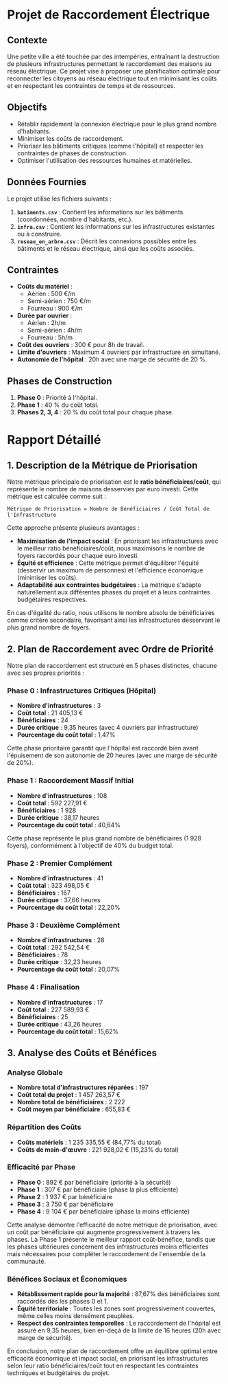 # Projet de Raccordement Électrique

## Contexte
Une petite ville a été touchée par des intempéries, entraînant la destruction de plusieurs infrastructures permettant le raccordement des maisons au réseau électrique. Ce projet vise à proposer une planification optimale pour reconnecter les citoyens au réseau électrique tout en minimisant les coûts et en respectant les contraintes de temps et de ressources.

## Objectifs
- Rétablir rapidement la connexion électrique pour le plus grand nombre d'habitants.
- Minimiser les coûts de raccordement.
- Prioriser les bâtiments critiques (comme l'hôpital) et respecter les contraintes de phases de construction.
- Optimiser l'utilisation des ressources humaines et matérielles.

## Données Fournies
Le projet utilise les fichiers suivants :
1. **`batiments.csv`** : Contient les informations sur les bâtiments (coordonnées, nombre d'habitants, etc.).
2. **`infra.csv`** : Contient les informations sur les infrastructures existantes ou à construire.
3. **`reseau_en_arbre.csv`** : Décrit les connexions possibles entre les bâtiments et le réseau électrique, ainsi que les coûts associés.

## Contraintes
- **Coûts du matériel** :
  - Aérien : 500 €/m
  - Semi-aérien : 750 €/m
  - Fourreau : 900 €/m
- **Durée par ouvrier** :
  - Aérien : 2h/m
  - Semi-aérien : 4h/m
  - Fourreau : 5h/m
- **Coût des ouvriers** : 300 € pour 8h de travail.
- **Limite d'ouvriers** : Maximum 4 ouvriers par infrastructure en simultané.
- **Autonomie de l'hôpital** : 20h avec une marge de sécurité de 20 %.

## Phases de Construction
1. **Phase 0** : Priorité à l'hôpital.
2. **Phase 1** : 40 % du coût total.
3. **Phases 2, 3, 4** : 20 % du coût total pour chaque phase.

# Rapport Détaillé

## 1. Description de la Métrique de Priorisation

Notre métrique principale de priorisation est le **ratio bénéficiaires/coût**, qui représente le nombre de maisons desservies par euro investi. Cette métrique est calculée comme suit :

```
Métrique de Priorisation = Nombre de Bénéficiaires / Coût Total de l'Infrastructure
```

Cette approche présente plusieurs avantages :

- **Maximisation de l'impact social** : En priorisant les infrastructures avec le meilleur ratio bénéficiaires/coût, nous maximisons le nombre de foyers raccordés pour chaque euro investi.
- **Équité et efficience** : Cette métrique permet d'équilibrer l'équité (desservir un maximum de personnes) et l'efficience économique (minimiser les coûts).
- **Adaptabilité aux contraintes budgétaires** : La métrique s'adapte naturellement aux différentes phases du projet et à leurs contraintes budgétaires respectives.

En cas d'égalité du ratio, nous utilisons le nombre absolu de bénéficiaires comme critère secondaire, favorisant ainsi les infrastructures desservant le plus grand nombre de foyers.

## 2. Plan de Raccordement avec Ordre de Priorité

Notre plan de raccordement est structuré en 5 phases distinctes, chacune avec ses propres priorités :

### Phase 0 : Infrastructures Critiques (Hôpital)
- **Nombre d'infrastructures** : 3
- **Coût total** : 21 405,13 €
- **Bénéficiaires** : 24
- **Durée critique** : 9,35 heures (avec 4 ouvriers par infrastructure)
- **Pourcentage du coût total** : 1,47%

Cette phase prioritaire garantit que l'hôpital est raccordé bien avant l'épuisement de son autonomie de 20 heures (avec une marge de sécurité de 20%).

### Phase 1 : Raccordement Massif Initial
- **Nombre d'infrastructures** : 108
- **Coût total** : 592 227,91 €
- **Bénéficiaires** : 1 928
- **Durée critique** : 38,17 heures
- **Pourcentage du coût total** : 40,64%

Cette phase représente le plus grand nombre de bénéficiaires (1 928 foyers), conformément à l'objectif de 40% du budget total.

### Phase 2 : Premier Complément
- **Nombre d'infrastructures** : 41
- **Coût total** : 323 498,05 €
- **Bénéficiaires** : 167
- **Durée critique** : 37,66 heures
- **Pourcentage du coût total** : 22,20%

### Phase 3 : Deuxième Complément
- **Nombre d'infrastructures** : 28
- **Coût total** : 292 542,54 €
- **Bénéficiaires** : 78
- **Durée critique** : 32,23 heures
- **Pourcentage du coût total** : 20,07%

### Phase 4 : Finalisation
- **Nombre d'infrastructures** : 17
- **Coût total** : 227 589,93 €
- **Bénéficiaires** : 25
- **Durée critique** : 43,26 heures
- **Pourcentage du coût total** : 15,62%

## 3. Analyse des Coûts et Bénéfices

### Analyse Globale
- **Nombre total d'infrastructures réparées** : 197
- **Coût total du projet** : 1 457 263,57 €
- **Nombre total de bénéficiaires** : 2 222
- **Coût moyen par bénéficiaire** : 655,83 €

### Répartition des Coûts
- **Coûts matériels** : 1 235 335,55 € (84,77% du total)
- **Coûts de main-d'œuvre** : 221 928,02 € (15,23% du total)

### Efficacité par Phase
- **Phase 0** : 892 € par bénéficiaire (priorité à la sécurité)
- **Phase 1** : 307 € par bénéficiaire (phase la plus efficiente)
- **Phase 2** : 1 937 € par bénéficiaire
- **Phase 3** : 3 750 € par bénéficiaire
- **Phase 4** : 9 104 € par bénéficiaire (phase la moins efficiente)

Cette analyse démontre l'efficacité de notre métrique de priorisation, avec un coût par bénéficiaire qui augmente progressivement à travers les phases. La Phase 1 présente le meilleur rapport coût-bénéfice, tandis que les phases ultérieures concernent des infrastructures moins efficientes mais nécessaires pour compléter le raccordement de l'ensemble de la communauté.

### Bénéfices Sociaux et Économiques
- **Rétablissement rapide pour la majorité** : 87,67% des bénéficiaires sont raccordés dès les phases 0 et 1.
- **Équité territoriale** : Toutes les zones sont progressivement couvertes, même celles moins densément peuplées.
- **Respect des contraintes temporelles** : Le raccordement de l'hôpital est assuré en 9,35 heures, bien en-deçà de la limite de 16 heures (20h avec marge de sécurité).

En conclusion, notre plan de raccordement offre un équilibre optimal entre efficacité économique et impact social, en priorisant les infrastructures selon leur ratio bénéficiaires/coût tout en respectant les contraintes techniques et budgétaires du projet.